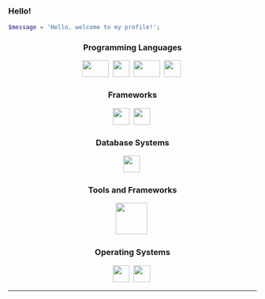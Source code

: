 ### Hello!

```php
$message = 'Hello, welcome to my profile!';
```
<p align="left">
</p>
<div align="center">

### Programming Languages

<img height="34" width="54" src="https://icongr.am/devicon/php-plain.svg?size=128&color=001eff" />&nbsp;
<img height="34" width="34" src="https://upload.wikimedia.org/wikipedia/commons/a/a7/React-icon.svg" />&nbsp;
<img height="34" width="54" src="https://upload.wikimedia.org/wikipedia/commons/d/d9/Node.js_logo.svg" />&nbsp;
<img height="34" width="34" src="https://icongr.am/devicon/javascript-original.svg?size=128&color=currentColor" />&nbsp;

### Frameworks

<img height="34" width="34" src="https://icongr.am/devicon/cakephp-original.svg?size=128&color=ff0000" />&nbsp;
<img height="34" width="34" src="https://icongr.am/devicon/laravel-plain.svg?size=128&color=ff0000" />&nbsp;


### Database Systems

<img height="34" width="34" src="https://icongr.am/devicon/mysql-original-wordmark.svg?size=128&color=currentColor" />&nbsp;

### Tools and Frameworks
  
<img height="64" width="64" src="https://icongr.am/devicon/bootstrap-plain.svg?size=128&color=94009e" />&nbsp;


### Operating Systems

<img height="34" width="34" src="https://icongr.am/devicon/windows8-original.svg?size=128&color=currentColor" />&nbsp;
<img height="34" width="34" src="https://icongr.am/devicon/debian-original.svg?size=128&color=currentColor" />&nbsp;
</div>


<hr>
